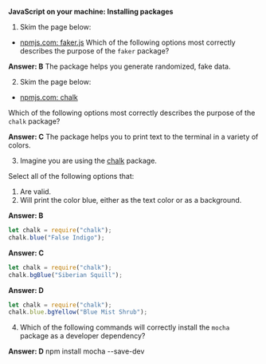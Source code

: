 **JavaScript on your machine: Installing packages**


1. Skim the page below:
* [npmjs.com: faker.js](https://www.npmjs.com/package/faker)
Which of the following options most correctly describes the purpose of the `faker` package?

**Answer:  B** The package helps you generate randomized, fake data.

2.  Skim the page below:
* [npmjs.com: chalk](https://www.npmjs.com/package/chalk)

Which of the following options most correctly describes the purpose of the `chalk` package?

**Answer:  C** The package helps you to print text to the terminal in a variety of colors.

3.  Imagine you are using the [chalk](https://www.npmjs.com/package/chalk) package.

Select all of the following options that:
1. Are valid.
2. Will print the color blue, either as the text color or as a background.

**Answer:  B**

```javascript
let chalk = require("chalk");
chalk.blue("False Indigo");
```

**Answer:  C**

```javascript
let chalk = require("chalk");
chalk.bgBlue("Siberian Squill");
```

**Answer:  D**

```javascript
let chalk = require("chalk");
chalk.blue.bgYellow("Blue Mist Shrub");
```

4.  Which of the following commands will correctly install the `mocha` package as a developer dependency?

**Answer:  D** npm install mocha --save-dev
